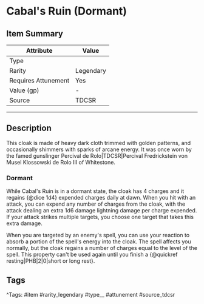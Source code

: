 # Cabal's Ruin (Dormant)

## Item Summary

| Attribute            | Value                        |
|----------------------|------------------------------|
| Type                 |   |
| Rarity               | Legendary             |
| Requires Attunement  | Yes                |
| Value (gp)           | -    |
| Source               | TDCSR |

---

## Description

This cloak is made of heavy dark cloth trimmed with golden patterns, and occasionally shimmers with sparks of arcane energy. It was once worn by the famed gunslinger Percival de Rolo|TDCSR|Percival Fredrickstein von Musel Klossowski de Rolo III of Whitestone.

### Dormant

While Cabal's Ruin is in a dormant state, the cloak has 4 charges and it regains {@dice 1d4} expended charges daily at dawn. When you hit with an attack, you can expend any number of charges from the cloak, with the attack dealing an extra 1d6 damage lightning damage per charge expended. If your attack strikes multiple targets, you choose one target that takes this extra damage.

When you are targeted by an enemy's spell, you can use your reaction to absorb a portion of the spell's energy into the cloak. The spell affects you normally, but the cloak regains a number of charges equal to the level of the spell. This property can't be used again until you finish a {@quickref resting|PHB|2|0|short or long rest}.

## Tags

^Tags: #item #rarity_legendary #type__ #attunement #source_tdcsr